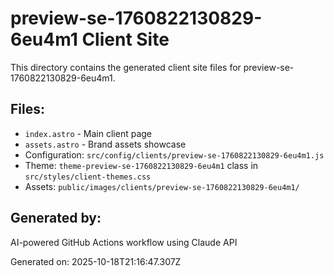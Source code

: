 # preview-se-1760822130829-6eu4m1 Client Site

This directory contains the generated client site files for preview-se-1760822130829-6eu4m1.

## Files:
- `index.astro` - Main client page
- `assets.astro` - Brand assets showcase
- Configuration: `src/config/clients/preview-se-1760822130829-6eu4m1.js`
- Theme: `theme-preview-se-1760822130829-6eu4m1` class in `src/styles/client-themes.css`
- Assets: `public/images/clients/preview-se-1760822130829-6eu4m1/`

## Generated by:
AI-powered GitHub Actions workflow using Claude API

Generated on: 2025-10-18T21:16:47.307Z
